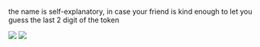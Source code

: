 the name is self-explanatory, in case your friend is kind enough to let you guess the last 2 digit of the token

![](https://media.discordapp.net/attachments/945165847285104702/961045852145721414/unknown.png)
![](https://media.discordapp.net/attachments/945165847285104702/961047280696311858/unknown.png)